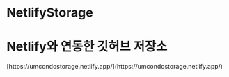 # NetlifyStorage
<h1>Netlify와 연동한 깃허브 저장소</h1>
[https://umcondostorage.netlify.app/](https://umcondostorage.netlify.app/)
